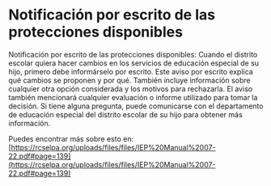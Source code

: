 # Notificación por escrito de las protecciones disponibles
Notificación por escrito de las protecciones disponibles: Cuando el distrito escolar quiera hacer cambios en los servicios de educación especial de su hijo, primero debe informárselo por escrito. Este aviso por escrito explica qué cambios se proponen y por qué. También incluye información sobre cualquier otra opción considerada y los motivos para rechazarla. El aviso también mencionará cualquier evaluación o informe utilizado para tomar la decisión. Si tiene alguna pregunta, puede comunicarse con el departamento de educación especial del distrito escolar de su hijo para obtener más información.

Puedes encontrar más sobre esto en: [https://rcselpa.org/uploads/files/files/IEP%20Manual%2007-22.pdf#page=139](https://rcselpa.org/uploads/files/files/IEP%20Manual%2007-22.pdf#page=139)
